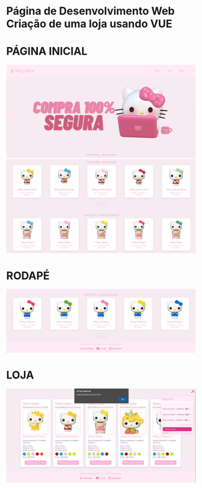 # Página de Desenvolvimento Web Criação de uma loja usando VUE

### 


# PÁGINA INICIAL
<p align="center">
  <img src="./img/imagem1.png" alt="Minha Imagem" width="600">
  <img src="./img/imagem2.png" alt="Minha Imagem" width="600">
</p>

# RODAPÉ
<p align="center">
  <img src="./img/imagem4.png" alt="Minha Imagem" width="600">
</p>

# LOJA
<p align="center">
  <img src="./img/imagem7.png" alt="Minha Imagem" width="600">
</p>
